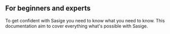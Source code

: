 ## For beginners and experts
To get confident with Sasige you need to know what you need to know. This documentation aim to cover everything what's possible with Sasige.